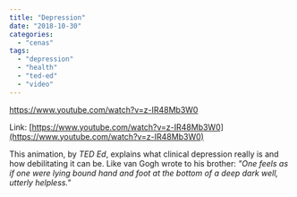 ```yaml
---
title: "Depression"
date: "2018-10-30"
categories: 
  - "cenas"
tags: 
  - "depression"
  - "health"
  - "ted-ed"
  - "video"
---
```


https://www.youtube.com/watch?v=z-IR48Mb3W0

Link: [https://www.youtube.com/watch?v=z-IR48Mb3W0](https://www.youtube.com/watch?v=z-IR48Mb3W0)

This animation, by _TED Ed_, explains what clinical depression really is and how debilitating it can be. Like van Gogh wrote to his brother: _"One feels as if one were lying bound hand and foot at the bottom of a deep dark well, utterly helpless."_
